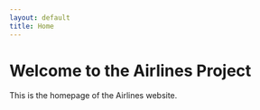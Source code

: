 ```yaml
---
layout: default
title: Home
---
```


# Welcome to the Airlines Project

This is the homepage of the Airlines website.
